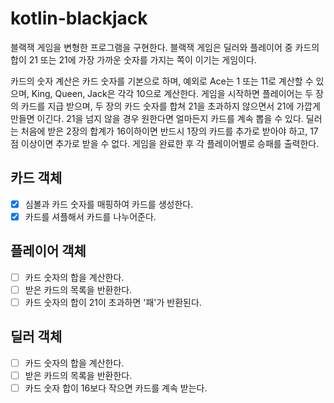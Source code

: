 # kotlin-blackjack

블랙잭 게임을 변형한 프로그램을 구현한다. 블랙잭 게임은 딜러와 플레이어 중 카드의 합이 21 또는 21에 가장 가까운 숫자를 가지는 쪽이 이기는 게임이다.

카드의 숫자 계산은 카드 숫자를 기본으로 하며, 예외로 Ace는 1 또는 11로 계산할 수 있으며, King, Queen, Jack은 각각 10으로 계산한다.
게임을 시작하면 플레이어는 두 장의 카드를 지급 받으며, 두 장의 카드 숫자를 합쳐 21을 초과하지 않으면서 21에 가깝게 만들면 이긴다. 21을 넘지 않을 경우 원한다면 얼마든지 카드를 계속 뽑을 수 있다.
딜러는 처음에 받은 2장의 합계가 16이하이면 반드시 1장의 카드를 추가로 받아야 하고, 17점 이상이면 추가로 받을 수 없다.
게임을 완료한 후 각 플레이어별로 승패를 출력한다.

## 카드 객체
- [x] 심볼과 카드 숫자를 매핑하여 카드를 생성한다.
- [x] 카드를 셔플해서 카드를 나누어준다.

## 플레이어 객체
- [ ] 카드 숫자의 합을 계산한다.
- [ ] 받은 카드의 목록을 반환한다.
- [ ] 카드 숫자의 합이 21이 초과하면 '패'가 반환된다.

## 딜러 객체
- [ ] 카드 숫자의 합을 계산한다.
- [ ] 받은 카드의 목록을 반환한다.
- [ ] 카드 숫자 합이 16보다 작으면 카드를 계속 받는다.
